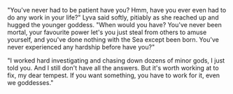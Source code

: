 "You've never had to be patient have you? Hmm, have you ever even had to do any work in your life?" Lyva said softly, pitiably as she reached up and hugged the younger goddess. "When would you have? You've never been mortal, your favourite power let's you just steal from others to amuse yourself, and you've done nothing with the Sea except been born. You've never experienced any hardship before have you?"     

"I worked hard investigating and chasing down dozens of minor gods, I just told you. And I still don't have all the answers. But it's worth working at to fix, my dear tempest. If you want something, you have to work for it, even we goddesses."
